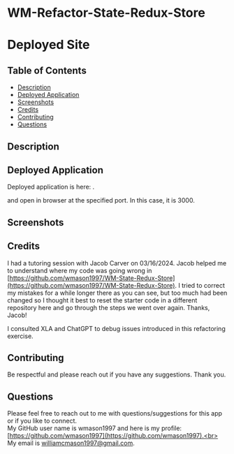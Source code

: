 # WM-Refactor-State-Redux-Store

# Deployed Site

## Table of Contents
* [Description](#description)
* [Deployed Application](#deployed-application)
* [Screenshots](#screenshots)
* [Credits](#credits)
* [Contributing](#contribution-guidelines)
* [Questions](#questions)

## Description <a name="description"></a> 


## Deployed Application <a name="deployed-application"></a>
Deployed application is here: []().



and open in browser at the specified port. In this case, it is 3000.

## Screenshots <a name="screenshots"></a>



## Credits <a name = "credits"></a>
I had a tutoring session with Jacob Carver on 03/16/2024. Jacob helped me to understand where my code was going wrong in [https://github.com/wmason1997/WM-State-Redux-Store](https://github.com/wmason1997/WM-State-Redux-Store). I tried to correct my mistakes for a while longer there as you can see, but too much had been changed so I thought it best to reset the starter code in a different repository here and go through the steps we went over again. Thanks, Jacob!

I consulted XLA and ChatGPT to debug issues introduced in this refactoring exercise.


## Contributing <a name="contribution-guidelines"></a>
Be respectful and please reach out if you have any suggestions. Thank you.


## Questions <a name="questions"></a>
Please feel free to reach out to me with questions/suggestions for this app or if you like to connect.<br>
My GitHub user name is wmason1997 and here is my profile: [https://github.com/wmason1997](https://github.com/wmason1997).<br>
My email is williamcmason1997@gmail.com.